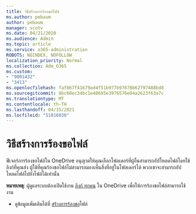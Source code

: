 ```yaml
---
title: วิธีสร้างการร้องขอไฟล์
ms.author: pebaum
author: pebaum
manager: scotv
ms.date: 04/21/2020
ms.audience: Admin
ms.topic: article
ms.service: o365-administration
ROBOTS: NOINDEX, NOFOLLOW
localization_priority: Normal
ms.collection: Adm_O365
ms.custom:
- "9001432"
- "3413"
ms.openlocfilehash: faf867f41679ad4f51b977b97678b62797488bd8
ms.sourcegitcommit: 8bc60ec34bc1e40685e3976576e04a2623f63a7c
ms.translationtype: MT
ms.contentlocale: th-TH
ms.lasthandoff: 04/15/2021
ms.locfileid: "51816030"
---
```

# <a name="how-to-create-a-file-request"></a>วิธีสร้างการร้องขอไฟล์

ฟีเจอร์การร้องขอไฟล์ใน OneDrive อนุญาตให้คุณเลือกโฟลเดอร์ที่ผู้อื่นสามารถอัปโหลดไฟล์โดยใช้ลิงก์ที่คุณส่ง ผู้ใช้ที่คุณร้องขอไฟล์ไม่สามารถมองเห็นสิ่งที่อยู่ในโฟลเดอร์ได้ พวกเขาจะสามารถอัปโหลดไฟล์ไปยังไฟล์ได้เท่านั้น

**หมายเหตุ**: ผู้ดูแลระบบต้องเปิดใช้งาน [ลิงก์ ทุกคน](https://docs.microsoft.com/sharepoint/turn-external-sharing-on-or-off) ใน OneDrive เพื่อให้การร้องขอไฟล์สามารถใช้งาน

- ดูข้อมูลเพิ่มเติมได้ที่ [สร้างการร้องขอ](https://support.office.com/article/create-a-file-request-f54aa7f8-2589-4421-b351-d415fc3b83af)ไฟล์
